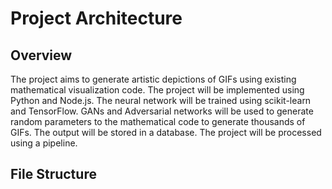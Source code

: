 # Project Architecture

## Overview
The project aims to generate artistic depictions of GIFs using existing mathematical visualization code. The project will be implemented using Python and Node.js. The neural network will be trained using scikit-learn and TensorFlow. GANs and Adversarial networks will be used to generate random parameters to the mathematical code to generate thousands of GIFs. The output will be stored in a database. The project will be processed using a pipeline.

## File Structure
